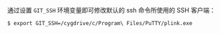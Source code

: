 通过设置 `GIT_SSH` 环境变量即可修改默认的 ssh 命令所使用的 SSH 客户端：

```shell
$ export GIT_SSH=/cygdrive/c/Program\ Files/PuTTY/plink.exe
```

